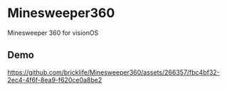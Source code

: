 # Minesweeper360

Minesweeper 360 for visionOS

## Demo
https://github.com/bricklife/Minesweeper360/assets/266357/fbc4bf32-2ec4-4f6f-8ea9-f620ce0a8be2

